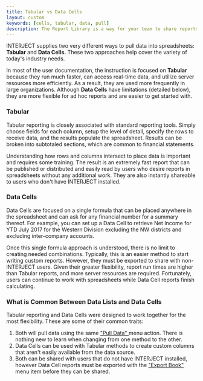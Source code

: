```yaml
---
title: Tabular vs Data Cells
layout: custom
keywords: [cells, tabular, data, pull]
description: The Report Library is a way for your team to share reports from a central location going beyond just a Sharepoint or a Shared Network Folder. The reports are uploaded to the library and can be accessed from any computer using Excel via INTERJECT.
---
```


INTERJECT supplies two very different ways to pull data into spreadsheets: **Tabular** and **Data Cells.** These two approaches help cover the variety of today's industry needs. 

In most of the user documentation, the instruction is focused on **Tabular** because they run much faster, can access real-time data, and utilize server resources more efficiently. As a result, they are used more frequently in large organizations. Although **Data Cells** have limitations (detailed below), they are more flexible for ad hoc reports and are easier to get started with. 

###  Tabular 

Tabular reporting is closely associated with standard reporting tools. Simply choose fields for each column, setup the level of detail, specify the rows to receive data, and the results populate the spreadsheet. Results can be broken into subtotaled sections, which are common to financial statements. 

Understanding how rows and columns intersect to place data is important and requires some training. The result is an extremely fast report that can be published or distributed and easily read by users who desire reports in spreadsheets without any additional work. They are also instantly shareable to users who don't have INTERJECT installed.

###  Data Cells 

Data Cells are focused on a single formula that can be placed anywhere in the spreadsheet and can ask for any financial number for a summary thereof. For example, you can set up a Data Cell to retrieve Net Income for YTD July 2017 for the Western Division excluding the NW districts and excluding inter-company accounts. 

Once this single formula approach is understood, there is no limit to creating needed combinations. Typically, this is an easier method to start writing custom reports. However, they must be exported to share with non-INTERJECT users. Given their greater flexibility, report run times are higher than Tabular reports, and more server resources are required. Fortunately, users can continue to work with spreadsheets while Data Cell reports finish calculating. 

###  What is Common Between Data Lists and Data Cells 

Tabular reporting and Data Cells were designed to work together for the most flexibility. These are some of their common traits: 

  1. Both will pull data using the same [ "Pull Data" ](/wGetStarted/INTERJECT-Ribbon-Menu-Items#pull-data) menu action. There is nothing new to learn when changing from one method to the other. 
  2. Data Cells can be used with Tabular methods to create custom columns that aren't easily available from the data source. 
  3. Both can be shared with users that do not have  INTERJECT  installed, however Data Cell reports must be exported with the [ "Export Book" ](/wGetStarted/INTERJECT-Ribbon-Menu-Items#export-book) menu item before they can be shared. 



  

